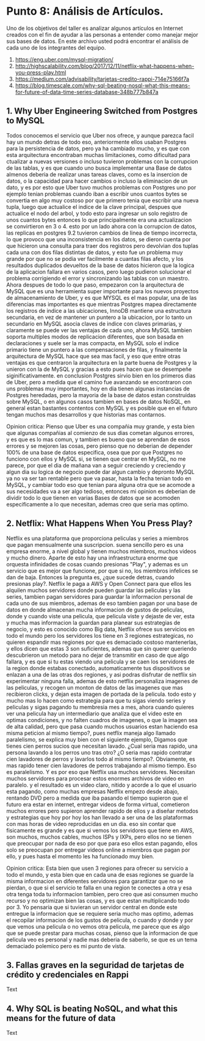 # Punto 8: Análisis de Artículos.  

Uno de los objetivos del taller es analizar algunos artículos en Internet creados con el fin de ayudar a las personas a entender como manejar mejor sus bases de datos. En este archivo usted podrá encontrar el análisis de cada uno de los integrantes del equipo.  

1.	https://eng.uber.com/mysql-migration/  
2.	http://highscalability.com/blog/2017/12/11/netflix-what-happens-when-you-press-play.html
3.	https://medium.com/advisability/tarjetas-credito-rappi-714e75166f7a
4.	https://blog.timescale.com/why-sql-beating-nosql-what-this-means-for-future-of-data-time-series-database-348b777b847a

## 1.	Why Uber Engineering Switched from Postgres to MySQL

Todos conocemos el servicio que Uber nos ofrece, y aunque parezca facil hay un mundo detras de todo eso, anteriormente ellos usaban Postgres para la persistencia de datos, pero ya ha cambiado mucho, y es que con esta arquitectura encontraban muchas limitaciones, como dificultad para ctualizar a nuevas versiones o incluso tuvieron problemas con la corrupcion de las tablas, y es que cuando uno busca implementar una Base de datos almenos deberia de realizar unas tareas claves, como es la insercion de datos, o la capacidad para hacer cambios o incluso la eliminacion de un dato, y es por esto que Uber tuvo muchos problemas con Postgres uno por ejemplo tenian problemas cuando iban a escribir unos cuantos bytes se convertia en algo muy costoso por que primero tenia que escribir una nueva tupla, luego que actualice el indice de la clave principal, despues que actualice el nodo del arbol,  y todo esto para ingresar un solo registro de unos cuantos bytes entonces lo que principalmente era una actualizacion se convirtieron en 3 o 4. esto por un lado ahora con la corrupcion de datos, las replicas en postgres 9.2 tuvieron cambios de linea de tiempo incorrecta, lo que provoco que una inconsistencia en los datos, se dieron cuenta por que hicieron una consulta para traer dos registros pero devolvian dos tuplas cada una con dos filas distintas de datos, y esto fue un problema muy grande por que no se podia ver facilmente a cuantas filas afecto, y los resultados duplicados devueltos de la base de datos hicieron que la logica de la aplicacion fallara en varios casos, pero luego pudieron solucionar el problema corrigiendo el error y sincronizando las tablas con un maestro. Ahora despues de todo lo que paso, empezaron con la arquitectura de MySQL que es una herramienta super importante para los nuevos proyectos de almacenamiento de Uber, y es que MYSQL es el mas popular, una de las diferencias mas importantes es que mientras Postgres mapea directamente los registros de indice a las ubicaciones, InnoDB mantiene una estructura secundaria, en vez de mantener un puntero a la ubicacion, por lo tanto un secundario en MySQL asocia claves de indice con claves primarias, y claramente se puede ver las ventajas de cada uno, ahora MySQL tambien soporta multiples modos de replicacion diferentes, que son basada en declaraciones y suele ser la mas compacta, en MySQL solo el indice primario tiene un puntero a las compensaciones de filas, y finalmente la arquitectura de MySQL hace que sea mas facil, y eso que entre otras ventajas es que centraron la arquitectura en la parte buena de Postgres y la unieron con la de MySQL y gracias a esto pues hacen que se desempeñe siginificativamente. en conclusion Postgres sirvio bien en los primeros dias de Uber, pero a medida que el camino fue avanzando se encontraron con uns problemas muy importantes, hoy en dia tienen algunas instancias de Postgres heredadas, pero la mayoria de la base de datos estan construidas sobre MySQL, o en algunos casos tambien en bases de datos NoSQL, en general estan bastantes contentos con MySQL y es posible que en el futuro tengan muchos mas desarrollos y que historias mas contarnos.

Opinion critica: 
Pienso que Uber es una compañia muy grande, y esta bien que algunas compañias al comienzo de sus dias cometan algunos errores, y es que es lo mas comun, y tambien es bueno que se aprendan de esos errores y se mejoren las cosas, pero pienso que no deberian de depender 100% de una base de datos especifica, osea que por que Postgres no funciono con ellos y MySQL si, se tienen que centrar en MySQL, no me parece, por que el dia de mañana van a seguir creciendo y creciendo y algun dia su logica de negocio puede dar algun cambio y depronto MySQL ya no va ser tan rentable pero que va pasar, hasta la fecha tenian todo en MySQL, y cambiar todo eso que tenian para alguna otra que se acomode a sus necesidades va a ser algo tedioso, entonces mi opinion es deberian de dividir todo lo que tienen en varias Bases de datos que se acomoden especificamente a lo que necesitan, ademas creo que seria mas optimo.

## 2.	Netflix: What Happens When You Press Play?

Netflix es una plataforma que proporciona peliculas y series a miembros que pagan mensualmente una suscripcion. suena sencillo pero es una empresa enorme, a nivel global y tienen muchos miembros, muchos videos y mucho dinero. Aparte de esto hay una infraestructura enorme que orquesta infinidades de cosas cuando presionas "Play", y ademas es un servicio que es mejor que funcione, por que si no, los miembros infelices se dan de baja. Entonces la pregunta es, ¿que sucede detras, cuando presionas play?. Netflix le paga a AWS y Open Connect para que ellos les alquilen muchos servidores donde pueden guardar las peliculas y las series, tambien pagan servidores para guardar la informacion personal de cada uno de sus miembros, ademas de eso tambien pagan por una base de datos en donde almacenan mucha informacion de gustos de peliculas, donde y cuando viste una pelicula, que pelicula viste y dejaste de ver, esta y mucha mas informacion la guardan para planear sus estrategias de negocio, y esto es conocido como Big data, Netflix ofrece sus servicios en todo el mundo pero los servidores los tiene en 3 regiones estrategicas, no quieren espandir mas regiones por que es demaciado costoso mantenerlas, y ellos dicen que estas 3 son suficientes, ademas que sin querer queriendo descubrieron un metodo para no dejar de transmitir en caso de que algo fallara, y es que si tu estas viendo una pelicula y se caen los servidores de la region donde estabas conectado, automaticamente tus dispositivos se enlazan a una de las otras dos regiones, y asi podras disfrutar de netflix sin experimentar ninguna falla, ademas de esto netflix personaliza imagenes de las peliculas, y recogen un monton de datos de las imagenes que mas recibieron clicks, y dejan esta imagen de portada de la pelicula. todo esto y mucho mas lo hacen como estrategia para que tu sigas viendo series y peliculas y sigas pagando tu membresia mes a mes, ahora cuando quieres ver una pelicula hay un intermediario que analiza que el video este en optimas condiciones, y no falten cuadros de imagenes, o que la imagen sea de alta calidad, pero que pasa cuando muchos usuarios estan haciendo esa misma peticion al mismo tiempo?, pues netflix maneja algo llamado paralelismo, se explica muy bien con el siguiente ejemplo, Digamos que tienes cien perros sucios que necesitan lavado. ¿Cual seria mas rapido, una persona lavando a los perros uno tras otro? ¿O seria mas rapido contratar cien lavadores de perros y lavarlos todo al mismo tiempo?. Obviamente, es mas rapido tener cien lavadores de perros trabajando al mismo tiempo. Eso es paralelismo. Y es por eso que Netflix usa muchos servidores. Necesitan muchos servidores para procesar estos enormes archivos de video en paralelo. y el resultado es un video claro, nitido y acorde a lo que el usuario esta pagando, como muchas empresas Netflix empezo desde abajo, rentando DVD pero a medida que iba pasando el tiempo supieron que el futuro era estar en internet, entregar videos de forma virtual, cometieron muchos errores pero supieron aprender rapido de ellos y a diseñar metodos y estrategias que hoy por hoy los han llevado a ser una de las plataformas con mas horas de video reproducidas en un dia. eso sin contar que fisicamente es grande y es que si vemos los servidores que tiene en AWS, son muchos, muchos cables, muchos ISPs y IXPs, pero ellos no se tienen que preocupar por nada de eso por que para eso ellos estan pagando, ellos solo se preocupan por entregar videos online a miembros que pagan por ello, y pues hasta el momento les ha funcionado muy bien.

Opinion critica:
Esta bien que usen 3 regiones para ofrecer su servicio a todo el mundo, y esta bien que en cada una de esas regiones se guarde la misma informacion en diferentes servidores para garantizar que no se pierdan, o que si el servicio te falla en una region te conectes a otra y esa otra tenga toda tu informacion tambien, pero creo que asi consumen mucho recurso y no optimizan bien las cosas, y es que estan multiplicando todo por 3. Yo pensaria que si tuvieran un servidor central en donde este entregue la informacion que se requiere seria mucho mas optimo, ademas el recopilar informacion de los gustos de pelicula, o cuando y donde y por que vemos una pelicula o no vemos otra pelicula, me parece que es algo que se puede prestar para muchas cosas, pienso que la informacion de que pelicula veo es personal y nadie mas deberia de saberlo, se que es un tema demaciado polemico pero es mi punto de vista.


## 3.	Fallas graves en la seguridad de tarjetas de crédito y credenciales en Rappi

Text

## 4.	Why SQL is beating NoSQL, and what this means for the future of data

Text
